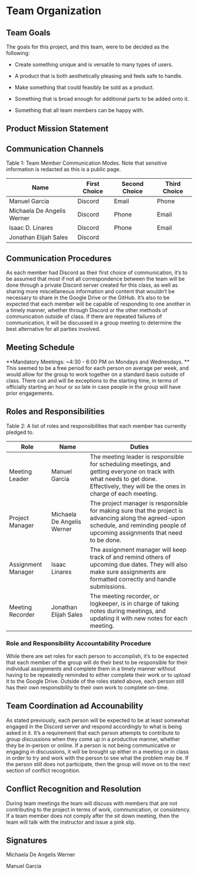 # Team Organization

## Team Goals

The goals for this project, and this team, were to be decided as the following:

* Create something unique and is versatile to many types of users.

* A product that is both aesthetically pleasing and feels safe to handle. 

* Make something that could feasibly be sold as a product. 

* Something that is broad enough for additional parts to be added onto it. 

* Something that all team members can be happy with.

## Product Mission Statement

## Communication Channels

Table 1: Team Member Communication Modes. Note that sensitive information is redacted as this is a public page. 

| Name  | First Choice | Second Choice | Third Choice | 
| ------------- | ------------- | ------------- | ------------- | 
| Manuel Garcia | Discord | Email | Phone |
| Michaela De Angelis Werner | Discord | Phone | Email|
| Isaac D. Linares | Discord | Phone | Email |
| Jonathan Elijah Sales | Discord | 

## Communication Procedures
As each member had Discord as their first choice of communication, it’s to be assumed that most if not all correspondence
between the team will be done through a private Discord server created for this class, as well as sharing more miscellaneous
information and content that wouldn’t be necessary to share in the Google Drive or the GitHub. It’s also to be expected that 
each member will be capable of responding to one another in a timely manner, whether through Discord or the other methods of 
communication outside of class. If there are repeated failures of communication, it will be discussed in a group meeting to 
determine the best alternative for all parties involved. 

## Meeting Schedule

**Mandatory Meetings: ~4:30 - 6:00 PM on Mondays and Wednesdays. **
This seemed to be a free period for each person on average per week, and would allow for the group to work together on a 
standard basis outside of class. There can and will be exceptions to the starting time, in terms of officially starting 
an hour or so late in case people in the group will have prior engagements. 

## Roles and Responsibilities

Table 2: A list of roles and responsibilities that each member has currently pledged to.

| Role | Name | Duties |
| ------------- | ------------- | ------------- |
| Meeting Leader | Manuel Garcia | The meeting leader is responsible for scheduling meetings, and getting everyone on track with what needs to get done. Effectively, they will be the ones in charge of each meeting. |
| Project Manager | Michaela De Angelis Werner | The project manager is responsible for making sure that the project is advancing along the agreed-upon schedule, and reminding people of upcoming assignments that need to be done. |
| Assignment Manager | Isaac Linares | The assignment manager will keep track of and remind others of upcoming due dates. They will also make sure assignments are formatted correctly and handle submissions. |
| Meeting Recorder | Jonathan Elijah Sales | The meeting recorder, or logkeeper, is in charge of taking notes during meetings, and updating it with new notes for each meeting. |

### Role and Responsibility Accountability Procedure

While there are set roles for each person to accomplish, it’s to be expected that each member of the group will do their 
best to be responsible for their individual assignments and complete them in a timely manner without having to be repeatedly
reminded to either complete their work or to upload it to the Google Drive. Outside of the roles stated above, each person 
still has their own responsibility to their own work to complete on-time. 

## Team Coordination ad Accounability

As stated previously, each person will be expected to be at least somewhat engaged in the Discord server and respond 
accordingly to what is being asked in it. It’s a requirement that each person attempts to contribute to group discussions 
when they come up in a productive manner, whether they be in-person or online. If a person is not being communicative or 
engaging in discussions, it will be brought up either in a meeting or in class in order to try and work with the person to 
see what the problem may be. If the person still does not participate, then the group will move on to the next section of 
conflict recognition. 	

## Conflict Recognition and Resolution

During team meetings the team will discuss with members that are not contributing to the project in terms of work, 
communication, or consistency. If a team member does not comply after the sit down meeting, then the team will talk 
with the instructor and issue a pink slip.

## Signatures

Michaela De Angelis Werner

Manuel Garcia

